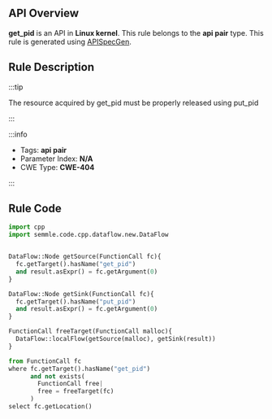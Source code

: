 ---
---


## API Overview
**get_pid** is an API in **Linux kernel**. This rule belongs to the **api pair** type. This rule is generated using [APISpecGen](../../tools/APISpecGen).
## Rule Description

:::tip

The resource acquired by get_pid must be properly released using put_pid

:::

:::info

- Tags: **api pair**
- Parameter Index: **N/A**
- CWE Type: **CWE-404**

:::

## Rule Code
```python
import cpp
import semmle.code.cpp.dataflow.new.DataFlow


DataFlow::Node getSource(FunctionCall fc){
  fc.getTarget().hasName("get_pid")
  and result.asExpr() = fc.getArgument(0)
}

DataFlow::Node getSink(FunctionCall fc){
  fc.getTarget().hasName("put_pid")
  and result.asExpr() = fc.getArgument(0)
}

FunctionCall freeTarget(FunctionCall malloc){
  DataFlow::localFlow(getSource(malloc), getSink(result))
}

from FunctionCall fc
where fc.getTarget().hasName("get_pid")
      and not exists(
        FunctionCall free| 
        free = freeTarget(fc)
      )
select fc.getLocation()

    
```